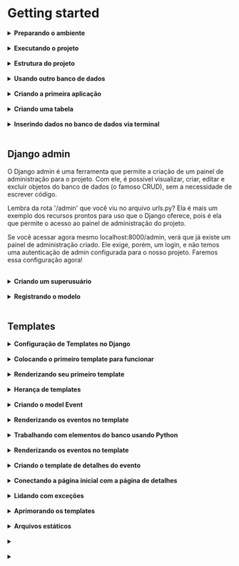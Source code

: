 # Getting started

<details>
<summary><strong> Preparando o ambiente </strong></summary>

Caso a versão do Python seja inferior a 3.10, você precisará atualizar o Python. Para isso, você pode utilizar o Pyenv, basta seguir nosso tutorial do Guia de configuração de ambiente. Isso é necessário porque mais à frente utilizaremos uma biblioteca que não funciona bem com a versão 3.9 ou inferiores do Python.

Para começar, vamos criar um novo diretório para o nosso projeto e entrar nele:

```bash
mkdir ecommerce && cd ecommerce
```

Em seguida, vamos criar um ambiente virtual para o nosso projeto e ativá-lo:

```bash
python3 -m venv .venv
source .venv/bin/activate
```

Agora, vamos instalar o Django:

```bash
pip install django
```

E, finalmente, vamos iniciar um projeto chamado ecommerce, no diretório atual:

```bash
django-admin startproject ecommerce .
```

Simples assim e nosso primeiro projeto foi criado! 🎉
</details>
</br>


<details>
<summary><strong> Executando o projeto </strong></summary>


Para executar o projeto, basta executar o comando:

```bash
python3 manage.py runserver
```

o Django possui algumas migrations internas que ainda não foram aplicadas ao banco de dados. Para aplicá-las, abra um novo terminal, ative o ambiente virtual e execute o comando:

```bash
python3 manage.py migrate
```
</details>
</br>

<details>
<summary><strong> Estrutura do projeto </strong></summary>

Passando rapidamente por cada um dos arquivos dentro do diretório ecommerce, que é o diretório do projeto em si, temos os arquivos:

* manage.py: é o arquivo usado internamente quando executamos comandos do Django - como o runserver que executamos anteriormente.
* __init__.py: arquivo que indica que o diretório é um pacote Python - já utilizamos este arquivo lá na seção 1, lembra? 😉
* asgi.py: arquivo de configuração do ASGI (Asynchronous Server Gateway Interface), que é o protocolo usado pelo Django para comunicação entre servidores web e aplicações web para lidar com solicitações assíncronas e em tempo real.
* settings.py: arquivo de configuração do projeto, que contém todas as configurações do Django para o projeto. É aqui que configuramos, por exemplo, o banco de dados que será usado, o idioma padrão da aplicação, etc. Veremos este arquivo com mais atenção daqui a pouco. 🤓
* urls.py: arquivo de configuração de rotas do projeto. Vamos explorar este arquivo com mais detalhes em breve. 🤩
* wsgi.py: arquivo de configuração do WSGI (Web Server Gateway Interface), que é o protocolo usado pelo Django para comunicação entre servidores web e aplicações web para lidar com solicitações HTTP.
* __pycache__: diretório que contém arquivos gerados automaticamente pelo Python para otimizar o carregamento de módulos.

#### Dois arquivos valem uma atenção especial: settings.py e urls.py. Bora dar uma olhada neles?

#### Arquivo settings.py

Este é o arquivo que reúne as principais configurações do projeto, com várias dessas configurações já definidas com valores-padrão. Vamos entender melhor algumas dessas configs?

* SECRET_KEY é uma chave de segurança que o Django utiliza para criptografar dados sensíveis, como senhas de pessoas usuárias, por exemplo. Ela já vem com um valor por padrão, mas explicitamente dada como insegura e por isso, é recomendável substitui-la por uma chave personalizada forte, especialmente em ambientes de produção.
* DEBUG é um booleano que indica se o modo de depuração (debug) está ativado ou não. Durante o desenvolvimento, ter esse modo ativado é muito útil para ajudar a identificar e corrigir bugs, o valor default (padrão) dessa variável é true justamente por isso. Contudo, ele pode trazer algumas vulnerabilidades à segurança, como, por exemplo, mostrar informações sensíveis do projeto - algo ruim se mostrado para uma pessoa usuária. Por isso, é importante que ele esteja desativado quando o projeto estiver em produção.
* ALLOWED_HOSTS é uma lista de nomes de domínios, subdomínios ou endereços IP que o Django permite que acessem o projeto. Você pode usar o valor '*', caso queira dar acesso a todos, ou definir uma lista com os grupos que terão acesso ao projeto, por exemplo, ['exemplo.com', 'subdomínio.exemplo.com', '192.168.1.1'].
* INSTALLED_APPS é uma lista de apps que serão acoplados no projeto Django. Alguns já vêm instalados por padrão, mas os apps criados por você para o projeto podem compor essa variável também. Veremos como fazer isso em breve! 🤩
* MIDDLEWARE é uma lista de middlewares que o Django utiliza para fazer algumas coisas como, por exemplo, o middleware de autenticação de pessoa usuária. Sua lógica é similar a dos Middlewares do Express, mas entraremos em detalhes sobre eles apenas na próxima seção.
* TEMPLATES é uma lista de diretórios em que o Django irá procurar por templates HTML.
DATABASES é a configuração de banco de dados do projeto. Como o Django já vem com o SQLite instalado por padrão, ele já vem com a configuração do SQLite, mas podemos trocar por outros.
* LANGUAGE_CODE é a configuração de idioma padrão do projeto. Por padrão, ele vem com o inglês, mas podemos alterar para qualquer outro.

De olho na dica 👀: você pode alterar a linguagem padrão do projeto Django para português apenas, alterando a variável language_code para pt-br. Experimente fazer isso e atualizar a página para ver a tela inicial está traduzida! 🤩

#### Arquivo urls.py

Já acessamos a rota raiz do projeto quando rodamos o servidor e acessamos a URL localhost:8000. Apesar de não termos definido nenhuma rota até aquele momento, a URL raiz já traz por padrão um retorno visual: uma página com o foguetinho informando que deu tudo certo com a instalação.

Como dito anteriormente, este arquivo reúne as rotas do projeto, com alguns valores já definidos por padrão. Vamos entender melhor como uma rota é definida?

A primeira coisa que temos é a função path, que define uma rota. Como parâmetro ela recebe a URL que será acessada e a função que será executada quando a URL for acessada.

Uma surpresa é que já temos uma rota definida no arquivo, a admin/, que é a interface administrativa que o Django fornece para o projeto. Vamos explorar ela com mais detalhes em breve. 😎
</details>
</br>

<details>
<summary><strong> Usando outro banco de dados </strong></summary>

Você pode iniciar apagando o arquivo db.sqlite3 do seu projeto, pois ele não será mais utilizado. Faremos as alterações no projeto para que ele use como banco de dados nosso conhecido MySQL, via Docker.

Para isso, o primeiro passo é alterar a variável DATABASE, no arquivo settings.py, para que ela tenha as configurações de acesso ao banco necessárias. De acordo com a documentação, a variável deve ficar assim:

```bash
DATABASES = {
    'default': {
        'ENGINE': 'django.db.backends.mysql',
        'NAME': 'ecommerce_database',
        'USER': 'root',
        'PASSWORD': 'password',
        'HOST': '127.0.0.1',
        'PORT': '3306',
      }
}
```

Em seguida, criaremos um arquivo que conterá o script SQL que criará o banco de dados ecommerce_database. Ele ficará dentro do diretório ./database:

```bash
mkdir database && cd database
touch 01_create_database.sql
```

Por ora, o banco de dados não terá nenhuma tabela, portanto, o script de criação do banco de dados ecommerce_database deve ficar assim:

```bash
CREATE DATABASE IF NOT EXISTS ecommerce_database;

USE ecommerce_database;
```

Com isso feito, é hora de criar um arquivo Dockerfile na raiz do projeto (no mesmo nível do arquivo manage.py), com o seguinte conteúdo:

```bash
FROM mysql:8.0.32

ENV MYSQL_ROOT_PASSWORD password

# Copia o script SQL que acabamos de criar para um determinado diretório no container
COPY ./database/01_create_database.sql /docker-entrypoint-initdb.d/data.sql01
```

Para buildar a imagem, basta rodar o comando dentro da pasta do projeto que contém o arquivo Dockerfile.

```bash
docker build -t ecommerce-db .
```
Para executar o container e o script de criação do banco copiado no Dockerfile, é preciso passar algumas as variáveis de acesso definidas na variável DATABASES, do arquivo settings.py, para o container. Para isso, vamos usar o comando:

```bash
docker run -d -p 3306:3306 --name=ecommerce-mysql-container -e MYSQL_ROOT_PASSWORD=password -e MYSQL_DATABASE=ecommerce_database ecommerce-db
```

Neste momento, você já pode acessar o banco de dados pelo Workbench e verificar se ele foi criado corretamente.

Mas ainda não acabou! Lembra das migrations iniciais que geraram o famigerado aviso em vermelho no início do projeto? Elas ainda não foram executadas neste banco de dados. Para isso, é preciso executar o comando migrate do Django, mas antes instalar o mysqlclient:

```bash
pip install mysqlclient && python3 manage.py migrate
```

Caso ocorra algum erro no comando anterior, pode ser porque um pacote adicional chamado pkg-config não esteja instalado. Nesse caso, tente seguir todos os passos sugeridos pela documentação oficial do mysqlclient para a instalação do pacote. Para facilitar, o seguinte comando funciona para a maioria dos sistemas Linux:

```bash
sudo apt-get install python3-dev default-libmysqlclient-dev build-essential pkg-config
```
</details>
</br>

<details>
<summary><strong> Criando a primeira aplicação </strong></summary>

Já criamos nosso projeto, agora chegou a hora de criar nossa primeira aplicação!

Vamos começar voltando no arquivo settings.py e adicionando o app que iremos criar à lista preexistente:

```bash
# ecommerce/ecommerce/settings.py

INSTALLED_APPS = [
    "django.contrib.admin",
    "django.contrib.auth",
    "django.contrib.contenttypes",
    "django.contrib.sessions",
    "django.contrib.messages",
    "django.contrib.staticfiles",
+    "products",
]
```

Com isso feito, é hora de efetivamente criar o app. O comando é similar ao utilizado para criar o projeto, mas agora vamos utilizar startapp em vez de startproject:

```bash
django-admin startapp products
```

</details>
</br>

<details>
<summary><strong> Criando uma tabela </strong></summary>

precisamos criar uma migration e executá-la:

```bash
python3 manage.py makemigrations
python3 manage.py migrate
```

Lembre-se de executar os comandos acima dentro do diretório em que se encontra o arquivo manage.py.

O primeiro comando (makemigrations) cria um arquivo de migration - resumidamente, são as instruções para a criação da tabela no banco de dados. Ele já olha para o seu model e cria a migration pra você! Já o segundo comando (migrate) executa as migrações, ou seja, usa as instruções do arquivo de migration e cria a tabela no banco de dados.

</details>
</br>

<details>
<summary><strong> Inserindo dados no banco de dados via terminal </strong></summary>

O comando para acessar o terminal é:

```bash
python3 manage.py shell
```

Uma vez dentro do terminal, podemos importar o modelo que criamos:

```bash
from products.models import Product
```

A partir disso, podemos criar um novo objeto e salvá-lo no banco de dados:

```bash
moka = Product(name="Moka - 6 xícaras", price=199.99, amount=10, description="Cafeteira italiana, serve 6 xícaras, não elétrica")
moka.save()
```

</details>
</br>

## Django admin

O Django admin é uma ferramenta que permite a criação de um painel de administração para o projeto. Com ele, é possível visualizar, criar, editar e excluir objetos do banco de dados (o famoso CRUD), sem a necessidade de escrever código.

Lembra da rota '/admin' que você viu no arquivo urls.py? Ela é mais um exemplo dos recursos prontos para uso que o Django oferece, pois é ela que permite o acesso ao painel de administração do projeto.

Se você acessar agora mesmo localhost:8000/admin, verá que já existe um painel de administração criado. Ele exige, porém, um login, e não temos uma autenticação de admin configurada para o nosso projeto. Faremos essa configuração agora!

</details>
</br>

<details>
<summary><strong> Criando um superusuário </strong></summary>

A primeira coisa que devemos fazer é criar um superusuário para o projeto. Esse perfil terá permissões administrativas,ou seja, poderá acessar o painel de administração e realizar qualquer operação.

Para criar um superusuário, na raiz do projeto, execute o comando:

```bash
python3 manage.py createsuperuser
```

Será preciso informar um nome de usuário, e-mail e senha. Preencha os dados e, em seguida, acesse localhost:8000/admin e faça login com os dados de superusuário que você criou.

</details>
</br>

<details>
<summary><strong> Registrando o modelo </strong></summary>

Para que o Django admin funcione, é preciso registrar os modelos criados no arquivo admin.py, dentro da pasta do app. Fazer isso é bem simples: abra o arquivo ecommerce/products/admin.py e adicione o código:

```bash
from django.contrib import admin
from products.models import Product
from products.models import Customer # Modelo criado no exercício de fixação


admin.site.register(Product)
admin.site.register(Customer)
```

Já que estamos alterando este arquivo, que tal mudarmos também o cabeçalho do painel? Para isso, basta adicionar a linha no arquivo ecommerce/products/admin.py:

```bash
from django.contrib import admin
from products.models import Product


+ admin.site.site_header = "Trybe Products E-commerce"
admin.site.register(Product)
admin.site.register(Customer)
```

</details>
</br>

## Templates

<details>
<summary><strong> Configuração de Templates no Django </strong></summary>

Toda vez que um projeto Django é iniciado, um arquivo settings.py é criado dentro da pasta do projeto, e é dentro deste arquivo que é feita a configuração para indicar o mecanismo de template que será utilizado: Jinja2 ou o DTL.

Como o DTL é o mecanismo de template padrão do Django, não é necessário fazer nenhuma modificação para conseguir usá-lo. Contudo, caso no futuro você queira estudar o uso do Jinja2 como mecanismo de template, basta fazer a seguinte modificação no settings.py:

```bash
    ...
TEMPLATES = [
    {
-       'BACKEND': 'django.template.backends.django.DjangoTemplates',
+       'BACKEND': 'django.template.backends.jinja2.Jinja2',
        'DIRS': [],
        'APP_DIRS': True,
        'OPTIONS': {
            'context_processors': [
                'django.template.context_processors.debug',
                'django.template.context_processors.request',
                'django.contrib.auth.context_processors.auth',
                'django.contrib.messages.context_processors.messages',
            ],
        },
    },
]
    ...
```

</details>
</br>

<details>
<summary><strong> Colocando o primeiro template para funcionar </strong></summary>

### Setup inicial

Para começar, crie o ambiente virtual que será utilizado e faça a instalação dos pacotes que serão utilizados:

```bash
python3 -m venv .venv && source .venv/bin/activate
pip install django
pip install Pillow # biblioteca para trabalhar com imagens
pip install mysqlclient # biblioteca para se comunicar com o MySQL
```

Em seguida, crie o projeto Django e a aplicação:

```bash
django-admin startproject event_manager .
django-admin startapp events
```

Faça a instalação da aplicação dentro do projeto no arquivo settings.py:

```bash
# event_manager/settings.py
...

INSTALLED_APPS = [
    'django.contrib.admin',
    'django.contrib.auth',
    'django.contrib.contenttypes',
    'django.contrib.sessions',
    'django.contrib.messages',
    'django.contrib.staticfiles',
+   'events',
]

...
```

Faça também a mudança para usar o MySQL como banco de dados:

```bash
# event_manager/settings.py
...

DATABASES = {
    'default': {
-       'ENGINE': 'django.db.backends.sqlite3',
+       'ENGINE': 'django.db.backends.mysql',
-       'NAME': BASE_DIR / 'db.sqlite3',
+       'NAME': 'event_manager_database',
+       'USER': 'root',
+       'PASSWORD': 'password',
+       'HOST': '127.0.0.1',
+       'PORT': '3306',
    }
}

...
```

Crie o arquivo para o script SQL dentro do diretório ./database:

```bash
mkdir database && cd database
touch 01_create_database.sql
```

Adicione o conteúdo do script para criação do banco de dados event_manager_database:

```bash
CREATE DATABASE IF NOT EXISTS event_manager_database;

USE event_manager_database;
```

Crie o Dockerfile na raiz do projeto:

```bash
FROM mysql:8.0.32

ENV MYSQL_ROOT_PASSWORD password
COPY ./database/01_create_database.sql /docker-entrypoint-initdb.d/data.sql01
```

Faça o build da imagem, basta rodar o comando dentro da pasta do projeto que contém o arquivo Dockerfile.

```bash
docker build -t event-manager-db .
```

Execute o container e o script de criação do banco copiado no Dockerfile:

```bash
Execute o container e o script de criação do banco copiado no Dockerfile:
```

Acesse o banco de dados pelo Workbench e verifique se ele foi criado corretamente.

Execute o comando migrate do Django:

```bash
python3 manage.py migrate
```

</details>
</br>

<details>
<summary><strong> Renderizando seu primeiro template </strong></summary>

Antes de começarmos, saiba que a configuração padrão do Django permite que você crie seus templates dentro de cada uma das aplicações do seu projeto, e assim faremos.

É possível alterar essa configuração para indicar diretórios específicos onde o Django deve procurar por templates. Por exemplo: na configuração abaixo, o Django irá buscar por templates dentro do diretório _templates_, que está na raiz do projeto e não mais dentro de cada uma das aplicações do projeto. Lembre-se que você não precisa fazer a alteração abaixo.

```bash
# event_manager/settings.py
+ import os

TEMPLATES = [
    {
        'BACKEND': 'django.template.backends.django.DjangoTemplates',
-       'DIRS': [],
+       'DIRS': [os.path.join(BASE_DIR,'templates')],
        'APP_DIRS': True,
        'OPTIONS': {
            'context_processors': [
                'django.template.context_processors.debug',
                'django.template.context_processors.request',
                'django.contrib.auth.context_processors.auth',
                'django.contrib.messages.context_processors.messages',
            ],
        },
    },
]
```

Agora sim, crie um novo diretório com nome templates dentro da aplicação events e, em seguida, crie o arquivo home.html dentro do novo diretório e inicie um arquivo HTML:

```bash
<!--events/templates/home.html-->
<!DOCTYPE html>
<html lang="pt-BR">
<head>
    <meta charset="UTF-8">
    <meta name="viewport" content="width=device-width, initial-scale=1.0">
    <title>Primeiro Template</title>
</head>
<body>
    <h1> Meu primeiro template usando Django! </h1>
</body>
</html>
```

O próximo passo é implementar a view que irá fazer a renderização do template criado. Acesse o arquivo views.py dentro do app events e escreva a função que fará essa tarefa:

```bash
# events/views.py
from django.shortcuts import render


def index(request):
    return render(request, 'home.html')
```

Prontinho! A função acima usa o método render do Django para renderizar o template passado como segundo parâmetro home.html. O primeiro parâmetro, request, representa a requisição feita pela pessoa que usa a aplicação.

Mas agora você pode estar se perguntando: Como faço para invocar a função que foi implementada? 🤔

A resposta é: através das rotas da nossa aplicação. A função criada será vinculada a uma das rotas da aplicação e, em seguida, serão incluídas nas rotas da aplicação no projeto.

Crie o arquivo urls.py dentro da aplicação events e nele escreva o código abaixo:

```bash
# events/urls.py
from django.urls import path
from events.views import index


urlpatterns = [
    path("", index, name="home-page")
#   path("/rota-comentada", função-que-será-executada, name="nome-que-identifica-a-rota")
]
```

No código acima, uma lista de rotas (urlpatterns) foi definida e cada uma das rotas é definida através da função path, que recebe três parâmetros: o primeiro é o caminho para a rota em si ("" indica a raiz da aplicação https://localhost:8000/), o segundo é a função que será executada quando a rota for acessada e o terceiro é o nome que identifica essa rota.

Agora, será necessário incluir as rotas da aplicação no projeto principal. Para isso, acesse o arquivo urls.py do projeto e faça a seguinte alteração:

```bash
# event_manager/urls.py
  from django.contrib import admin
  from django.urls import path, include


  urlpatterns = [
    path('admin/', admin.site.urls),
    path('', include('events.urls'))
  ]
```

Com essas alterações você acabou de incluir as rotas da aplicação events no projeto event_manager, e fez isso usando o método include nativo do Django.

Acabou! 🎉🎉🎉 Execute o servidor e acesse a rota http://localhost:8000/ para ver o template criado sendo renderizado.

Relembrando 🧠: Para executar o servidor faça: python3 manage.py runserver no mesmo diretório em que se encontra o arquivo manage.py.
</details>
</br>

<details>
<summary><strong> Herança de templates</strong></summary>


O Django permite que não se crie toda a estrutura de HTML para cada um dos templates. A DTL (Django Template Language) permite que se crie um template base que contém a estrutura essencial do HTML e lacunas intencionais - com cada template filho preenchendo as lacunas com o próprio conteúdo. Esse mecanismo é chamado de Herança de templates. Como exemplo, relembre o template home.html que criamos:

```bash
<!-- events/templates/home.html -->
<!DOCTYPE html>
<html lang="pt-BR">
<head>
    <meta charset="UTF-8">
    <meta name="viewport" content="width=device-width, initial-scale=1.0">
    <title>Primeiro Template</title>
</head>
<body>
    <h1> Meu primeiro template usando Django! </h1>
</body>
</html>
```

Para ver a herança acontecendo na prática, copie todo o conteúdo desse arquivo e cole dentro de um novo arquivo HTML chamado base.html dentro do diretório events/templates.

Substitua, em seguida, o conteúdo da tag title (Primeiro Template) por {% block title %} {% endblock %}, além disso, também substitua a linha da tag h1 por {% block content %} {% endblock %}. Ao final dessas alterações o arquivo base.html fica assim:

```bash
<!-- events/templates/base.html -->
<!DOCTYPE html>
<html lang="pt-BR">
<head>
    <meta charset="UTF-8">
    <meta name="viewport" content="width=device-width, initial-scale=1.0">
    <title>{% block title %} {% endblock %}</title>
</head>
<body>
    {% block content %} {% endblock %}
</body>
</html>
```

A sintaxe {% %} indica que está sendo usada uma Tag de template do DTL. Ela é a lacuna que mencionamos mais cedo - um template filho irá preenchê-la. Nesse caso, usamos a tag block. Existem muitas Tags de template já implementadas no DTL. Você pode conferir todas as tags nativas do DTL na documentação oficial.

Ao fazer essas alterações, foram criados blocos vazios que poderão ser preenchidos por aqueles templates que herdarem o arquivo base.html. Acima, criamos dois blocos - um chamado title e outro chamado content - para escrever o título da página que será exibida e para colocar todo o conteúdo HTML que se quer exibir, respectivamente.

Para usar a herança de template, faça o seguinte:

Vá no template filho e inclua no seu cabeçalho a seguinte sintaxe: {% extends 'base.html' %}, onde se usa a palavra reservada extends seguida de qual template se quer herdar.
Modifique o template filho, por exemplo o home.html, criando os blocos com os mesmos nomes daqueles criados no template herdado de acordo com a sintaxe abaixo.
Anota aí 📝: para que a herança aconteça é obrigatório que o {% extends 'nome-do-template.html' %} seja a primeira tag de template que aparece no arquivo.

```bash
<!-- events/templates/home.html -->
{% extends 'base.html' %}

{% block title %}
  Primeiro Template
{% endblock %}

{% block content %}
  <h1> Meu primeiro template usando Django! </h1>
{% endblock %}
```

Note que, ao invés de toda a estrutura base do HTML, você inclui as tags do template base e as preenche com o HTML que quiser. Ao rodar sua aplicação, verá que tudo continua funcionando, ou seja, a herança foi feita com sucesso! 👏

</details>
</br>

<details>
<summary><strong> Criando o model Event </strong></summary>

Antes de exibir a lista de eventos no template, é importante definir o modelo que será usado para representá-los. Eis ele abaixo:

```bash
# events/models.py
from django.db import models


class Event(models.Model):
    TYPE_CHOICES = (
        ('C', 'Conference'),
        ('S', 'Seminar'),
        ('W', 'Workshop'),
        ('O', 'Other'),
    )

    title = models.CharField(max_length=200)
    description = models.TextField()
    date = models.DateTimeField()
    location = models.CharField(max_length=200)
    event_type = models.CharField(max_length=50, choices=TYPE_CHOICES)
    is_remote = models.BooleanField(default=False)
    image = models.ImageField(upload_to='events/img', blank=True)

    def __str__(self): # O método __str__ é sobrescrito para indicar como será a visualização do objeto
        return f'{self.title} - {self.date} - {self.location}' # Título do evento - Data - Local
```

A tabela event ao ser criada no banco terá 8 colunas, sendo elas:

id: inteiro e chave primária única pro evento (que não precisa ser explicitamente declarado no modelo);
title: texto com no máximo 200 caracteres;
description: texto sem limitação de caracteres;
date: data e hora do evento;
location: texto com no máximo 200 caracteres;
event_type: texto com no máximo 50 caracteres e que só pode assumir os valores C, S, W ou O (ao usar o parâmetro choices, o Django faz a validação se o valor inserido é um dos valores permitidos);
is_remote: booleano (True ou False) que indica se o evento é remoto ou não;
image: imagem que será salva na pasta {CAMINHO-DE-MÍDIA}/events/img (o caminho de mídia pode ser definido no arquivo settings.py)

Relembrando 🧠: quando há um campo imagem é preciso fazer a instalação do módulo Pillow. Para isso, basta executar o comando pip install Pillow no terminal. Relembrando 🧠: depois de definir o modelo que será usado, crie as migrations e logo depois migre-as para o banco. Para isso, execute python3 manage.py makemigrations e python3 manage.py migrate no terminal.

</details>
</br>

<details>
<summary><strong> Renderizando os eventos no template </strong></summary>

Toda função que renderiza um template usando o método render, do Django, é capaz também de fornecer um contexto para esse template. O termo contexto aqui se refere a um dicionário (dict), que pode ser construído dentro da função e passado para o template como terceiro parâmetro do método render.

Todas as chaves do contexto podem ser acessadas diretamente pelo template através da sintaxe {{ chave }}. Assim, o template fará a renderização do valor que estava associado à chave. Modifique a função index do arquivo events/views.py para que ela fique assim:

```bash
# events/views.py
from django.shortcuts import render


def index(request):
    context = {"company": "Trybe"}
    return render(request, 'home.html', context)
```

Modifique também seu template home.html para renderizar o valor da chave company do contexto:

```bash
<!-- events/templates/home.html -->
 {% extends 'base.html' %}

 {% block title %}
   Primeiro Template
 {% endblock %}

 {% block content %}
     <h1> Meu primeiro template usando Django! </h1>
     <h2> {{ company }} </h2>
 {% endblock %}
```

</details>
</br>

<details>
<summary><strong> Trabalhando com elementos do banco usando Python </strong></summary>

Você percebeu que o modelo Event herda de models.Model? Todas as classes que fazem essa mesma herança são usadas para representar tabelas do banco de dados. Pode não parecer importante, mas isso mostra o vínculo entre essa classe e a sua própria tabela no banco.

Além de representarem tabelas do banco, todas as classes que herdam de models.Model possuem um atributo chamado objects. Esse atributo permite a interação direta com o banco de dados usando a própria sintaxe do Python. Através desse atributo você pode criar novas entradas no banco, fazer consultas e até mesmo aplicar filtros em uma consulta. Já tivemos um gostinho disso no começo da seção.

Vamos ver na prática? 🤓

Execute o comando python3 manage.py shell no terminal, no mesmo diretório do arquivo manage.py. Esse comando abre o shell do Django já carregando suas configurações e permitindo usar o ORM do framework. Execute os comandos abaixo, linha a linha, para entender como podemos trabalhar com o banco de dados usando a sintaxe do Python:

```bash
from events.models import Event # importa o modelo Event

Event.objects.all() # retorna todos os eventos do banco. Se você não criou nenhum, o retorno será um QuerySet vazio

Event.objects.create(title='Conferência de Django', description='Evento massa sobre Django', date='2023-09-29 12:00:00-03:00', location='São Paulo', event_type='C', is_remote=False) # cria um novo evento no banco

Event.objects.all() # retorna todos os eventos do banco. Agora o retorno será um QuerySet com um evento a mais

Event.objects.create(title='Django Workshop', description='Workshop que acontece semestralmente sobre Django', date='2024-10-02 15:30:00-03:00', location='Web', event_type='W', is_remote=True) # cria outro evento no banco

Event.objects.filter(is_remote=True) # retorna apenas os eventos do banco que são remotos

Event.objects.filter(event_type='W') # retorna apenas os eventos do banco que são workshops

Event.objects.filter(event_type='C', is_remote=False) # retorna apenas os eventos do banco que são conferências e presenciais, simultaneamente

Event.objects.filter(date__year=2024) # retorna apenas os eventos do banco que acontecem em 2024

Event.objects.filter(date__range=['2023-01-01', '2024-12-31']) # retorna apenas os eventos do banco que acontecem entre 2023 e 2024
```

São muitas as possibilidades! 🤯

Uma segunda maneira de fazer a inserção de elementos no banco de dados é através da instanciação e depois uso do método save(). Além disso, quando um objeto do modelo é instanciado podemos também acessar o método delete() para removê-lo do banco. Veja só:

```bash
from events.models import Event # importa o modelo Event

Event.objects.all() # <QuerySet [<Event: Conferência de Django - 2023-09-29 15:00:00+00:00 - São Paulo>, <Event: Django Workshop - 2024-10-02 18:30:00+00:00 - Web>]>

evento_1 = Event(title='Django Devs', description='Pessoas fantásticas que usam Django se reunindo em um só lugar', date='2025-07-02 13:30:00-03:00', location='Web', event_type='W', is_remote=True) # instancia um novo evento

evento_1.save() # salva o evento no banco

evento_2 = Event(title='DjangoFest', description='Um festival um pouco menos legal que desenvolver com Django', date='2023-11-22 18:00:00-03:00', location='São Paulo', event_type='C', is_remote=False) # instancia outro evento

evento_2.save() # salva o evento no banco

Event.objects.all() # <QuerySet [<Event: Conferência de Django - 2023-09-29 15:00:00+00:00 - São Paulo>, <Event: Django Workshop - 2024-10-02 18:30:00+00:00 - Web>, <Event: Django Devs - 2025-07-02 16:30:00+00:00 - Web>, <Event: DjangoFest - 2023-11-22 21:00:00+00:00 - São Paulo>]>

evento_3 = Event(title='DJ ANGO', description='Conheça a mais nova sensação musical.', date='2027-06-19 20:00:00-03:00', location='São Paulo', event_type='C', is_remote=False) # instancia um evento idêntico ao anterior

evento_3.save() # salva o evento no banco

Event.objects.all() # <QuerySet [<Event: Conferência de Django - 2023-09-29 15:00:00+00:00 - São Paulo>, <Event: Django Workshop - 2024-10-02 18:30:00+00:00 - Web>, <Event: Django Devs - 2025-07-02 16:30:00+00:00 - Web>, <Event: DjangoFest - 2023-11-22 21:00:00+00:00 - São Paulo>, <Event: DJ ANGO - 2027-06-19 23:00:00+00:00 - São Paulo>]>

evento_3.delete() # remove o evento do banco

Event.objects.all() # <QuerySet [<Event: Conferência de Django - 2023-09-29 15:00:00+00:00 - São Paulo>, <Event: Django Workshop - 2024-10-02 18:30:00+00:00 - Web>, <Event: Django Devs - 2025-07-02 16:30:00+00:00 - Web>, <Event: DjangoFest - 2023-11-22 21:00:00+00:00 - São Paulo>]>
```

</details>
</br>

<details>
<summary><strong> Renderizando os eventos no template </strong></summary>

Agora sim! Finalmente será possível renderizar os eventos no template. Para isso, precisamos passar todos os eventos que estão no banco como contexto para o template. Modifique o contexto da função index no arquivo views.py para que exista uma chave events cujo valor será uma consulta com todos os eventos que estão cadastrados no banco de dados:

```bash
# events/views.py
from events.models import Event
from django.shortcuts import render


def index(request):
    context = {"company": "Trybe", "events": Event.objects.all()}
    return render(request, 'home.html', context)
```

Agora, adicione uma segunda tag h2 no template renderizando a chave events:

```bash
<!-- events/templates/home.html -->
{% extends 'base.html' %}

{% block title %}
  Primeiro Template
{% endblock %}

{% block content %}
    <h1> Meu primeiro template usando Django! </h1>
    <h2> {{ company }} </h2>
    <h2> {{ events }} </h2>
{% endblock %}
```

A visualização dos eventos ainda não está muito amigável, não é mesmo? 🙁 Isso acontece porque o retorno de Event.objects.all() é uma consulta (QuerySet), que pode ter 0, 1, 2, … n elementos. Para tornar essa visualização mais amigável é necessário iterar pelos elementos que existem na consulta e renderizar cada um deles individualmente.

A iteração pode ser feita usando a tag de template {% for %}, cuja sintaxe é muito semelhante à sintaxe do Python, com a diferença que você precisará indicar no template onde o for se encerra com a tag de _template_ {% endfor %}:

```bash
<!-- events/templates/home.html -->
{% extends 'base.html' %}

{% block title %}
  Primeiro Template
{% endblock %}

{% block content %}
     <h1> Meu primeiro template usando Django! </h1>
     <h2> {{ company }} </h2>
     {% for event in events %}
         <p> {{ event }} </p>
     {% endfor %}
{% endblock %}
```

A sintaxe acima permite que, dentro do template, seja feita uma iteração sobre cada um dos eventos presentes no contexto. Para cada elemento da iteração, é criada uma nova tag p renderizando aquele evento em específico.

Já imaginou o que aconteceria se a consulta não tivesse nenhum elemento? 🤔 A resposta é: nada! Em uma consulta vazia não haverá nenhum evento para renderizar e você deve concordar que isso também não é muito amigável! 😅

Para resolver isso vamos usar a tag de _template_ {% empty %} dentro do for, ela indicará o que queremos mostrar na tela caso não exista nenhum elemento na consulta que estamos fazendo:

```bash
<!-- events/templates/home.html -->
{% extends 'base.html' %}

{% block title %}
  Primeiro Template
{% endblock %}

{% block content %}
    <h1> Meu primeiro template usando Django! </h1>
    <h2> {{ company }} </h2>
    {% for event in events %}
       <p> {{ event }} </p>
    {% empty %}
       <p> Não existem eventos cadastrados </p>
    {% endfor %}
{% endblock %}
```

Agora sim! 🎉🎉🎉 Ainda da para melhorar um pouquinho a visualização dos eventos, mas espere um pouco para fazer isso. Antes, vamos à implementação da visualização dos detalhes de um evento específico. 🤓

</details>
</br>

<details>
<summary><strong> Criando o template de detalhes do evento </strong></summary>

Para conseguir criar o template de detalhes do evento, será necessário criar uma nova função no arquivo views.py. Essa função renderizará o novo template details.html que será criado dentro da pasta _templates_. Além disso, na função a ser implementada, é necessário passar à view o contexto com o evento específico que será renderizado no template.

Mas como o template saberá qual evento será renderizado? 😱 Resposta: Será recebido um parâmetro na função que permitirá o resgate do evento e sua renderização. No modelo Event, esse parâmetro é o id, chave primária do evento. Observe a implementação:

```bash
# events/views.py
from events.models import Event
from django.shortcuts import render
from django.shortcuts import get_object_or_404


def event_details(request, event_id):
    event = get_object_or_404(Event, id=event_id)
    return render(request, 'details.html', {'event': event})
```

```bash
<!-- events/templates/details.html -->
{% extends 'base.html' %}

{% block title %}
    {{ event.title }}
{% endblock %}


{% block content %}

    <h1>{{ event.title }}</h1>

    <p>{{ event.description }}</p>

    <p>{{ event.date|date }} - {{ event.location }}</p>

    {% if event.is_remote %}
        <p> Evento remoto </p>
    {% else %}
        <p> Evento presencial </p>
    {% endif %}

{% endblock %}
```

Na função event_details, o parâmetro event_id será recebido e utilizado para resgatar o evento específico que se quer renderizar. Esse resgate é feito com o uso da função get_object_or_404(), essa função recebe dois parâmetros: o primeiro é o modelo a ser resgatado e o segundo indica a busca a ser feita. No exemplo acima, é buscado por um Event cujo id é igual ao event_id recebido como parâmetro. Caso o evento não seja encontrado, será levantada uma exceção do tipo Http404.

Ao passar a chave event no contexto, é possível acessá-la dentro do template e usá-la para recuperar o evento alvo com todos os seus atributos. Esses atributos podem ser acessados dentro do template através da sintaxe {{ event.title }}, por exemplo. Assim, é possível montar um template genérico para a renderização de qualquer evento, desde que ele seja passado no contexto. 🤯

Perceba também que foi utilizada a sintaxe condicional com a Tag de Template {% if %} {% else %} e, assim como no {% for %}, é necessário indicar o fim da condição com {% endif %}.

Você deve ter notado o {{ event.date|date }} no template, né? A sintaxe para o uso de filtros de template é composta da variável à qual quer se aplicar o filtro seguida por um | e logo depois o nome do filtro. O filtro, nesse caso, é como uma máscara formatadora: ela pega a informação e ajusta a forma como ela será exibida. Nesse exemplo foi usado o filtro de data, para que a formatação da data seja no padrão DD de MMMMM de AAAA.

É possível, naturalmente, aplicar outras configurações para mostrar a data em outro formato. Além do filtro de data, existem outros filtros já implementados e que podem ser acessados em todos os templates como first, last, lower, upper, length, random, slugify, etc. Para saber mais sobre os filtros disponíveis, acesse a documentação oficial..

O código que foi apresentado ainda não funciona: falta vincular a função criada com uma rota específica, dentro do arquivo urls.py. Será nessa rota em que haverá a indicação de que o event_id será passado como parâmetro. Veja a implementação:

```bash
# events/urls.py
from django.urls import path
from events.views import index, event_details, about


urlpatterns = [
    path("", index, name="home-page"),
    path("about", about, name="about-page"),
    path("events/<int:event_id>", event_details, name="details-page"),
#   path("/rota-comentada", função-que-será-executada, name="nome-que-identifica-a-rota")
]
```

A rota events/<int:event_id> indica que a rota events/ será seguida de um número inteiro, que representa um event_id e que será passado como parâmetro para a função event_details. Vale lembrar que o nome da rota é importante para que seja possível acessá-la dentro do template.

</details>
</br>

<details>
<summary><strong>Conectando a página inicial com a página de detalhes</strong></summary>

A página de detalhes de um evento específico já funciona, acesse a rota events/<int:event_id> e veja! Entretanto, ainda não é possível acessá-la de maneira rápida e eficiente através da página inicial. Para adaptar a home.html , será necessário que você crie um link de redirecionamento para a página de detalhes de cada evento. Tarefa fácil ao usarmos a tag de template url que permite criar um link absoluto, veja:

```bash
<!-- events/templates/home.html -->
{% extends 'base.html' %}

 {% block title %}
   Primeiro Template
 {% endblock %}

 {% block content %}
     <h1> Meu primeiro template usando Django! </h1>
     <h2> {{ company }} </h2>
    {% for event in events %}
       <p> <a href="{% url 'details-page' event.id %}"> {{ event }} </a> </p>
    {% empty %}
        <p> Não existem eventos cadastrados </p>
    {% endfor %}
{% endblock %}
```

A tag de template {% url %} pode ser usada quando é necessário fazer a chamada de uma rota específica que já foi implementada e tem uma identificação no arquivo urls.py. No exemplo acima, a tag de template é usada para invocar a rota identificada como details-page, e, como essa rota necessita do id do evento como parâmetro, ele é passado logo em seguida com event.id. Assim, ao adicionar a tag a cujo atributo href aponta para a rota de detalhes já implementada, é feito o vínculo entre as rotas. Agora, ao executar a aplicação você deve ter algo como:

</details>
</br>

<details>
<summary><strong> Lidando com exceções </strong></summary>

O que será que acontece se uma pessoa tenta acessar uma página de evento que não existe? Tipo a página http://127.0.0.1:8000/events/99999 😱 A resposta para essa pergunta é: como durante a implementação a função get_object_or_404 foi usada, automaticamente, se não for possível resgatar o evento com id informado, será renderizada uma página padrão do Django indicando uma resposta 404, Not Found. Contudo, é possível personalizar, tratar essa exceção e exibir a página que desejar, veja só:

```bash
# events/views.py
from django.http import Http404
from django.shortcuts import render, get_object_or_404
from events.models import Event


def event_details(request, event_id):
    try:
        event = get_object_or_404(Event, id=event_id)
        return render(request, 'details.html', {'event': event})
    except Http404:
        return render(request, '404.html')
```

Daí, basta implementar o template 404.html que deverá ser criado junto aos demais templates:

```bash
<!-- events/templates/404.html -->
{% extends 'base.html' %}

{% block title %}
    Página não encontrada
{% endblock %}

{% block content %}
    <h1> 404 - Página não encontrada </h1>
    <h2> Desculpe, mas o evento não foi encontrado </h2>
    <p><a href="{% url 'home-page' %}"> Volte a página inicial </a></p>
{% endblock %}
```

Agora, ao tentar acessar uma página de evento que não existe, a exceção Http404 levantada pela função get_object_or_404 será tratada pelo try/except e resulta na renderização da página 404.html. Na implementação da página foi usada a mesma sintaxe de herança de templates, e ao final do bloco content foi adicionado um link para a página inicial, usando novamente a tag de _template_ {% url %} vinculando assim uma rota previamente identificada no urls.py (home-page).

</details>
</br>

<details>
<summary><strong> Aprimorando os templates </strong></summary>

Pra finalizar a nossa aplicação, que tal acrescentarmos estilo, com CSS, às nossas páginas? Com isso feito, nossa aplicação já estará pronta pra ser usada!

Primeiro, vamos fazer uma alteração no nosso template home.html para facilitar a estilização da página. Vamos incluir um pouco mais de estrutura HTML para termos com o que trabalhar no CSS - além de incluir uma lógica para exibição de imagens dos eventos!

```bash
<!-- events/templates/home.html -->
 {% extends 'base.html' %}
 {% load static %}

 {% block title %}
   Primeiro Template
 {% endblock %}

 {% block content %}
     <h1> Eventos {{ company }} </h1>
    {% for event in events %}
        <a href="{% url 'details-page' event.id %}"> 
            <div>
              {% if event.image %}
                <img src="{% static event.image.url %}" alt="Imagem sobre o evento" height="50">
              {% endif %}
                <h3> {{ event.title }} </h3>
                <p> {{ event.date }} </p>
                <p> {{ event.location }} </p>
            </div>
        </a>
    {% empty %}
        <p> Não existem eventos cadastrados </p>
    {% endfor %}
 {% endblock %}
```

De olho na dica 👀: Se você tiver algum registro no banco de eventos que não possua imagem, a tag img não será renderizada em razão da condição imposta.

Use o painel admin para criar alguns eventos de maneira que você consiga fazer o upload de uma imagem que represente o evento. Para criar uma conta admin você pode executar python3 manage.py createsuperuser no mesmo diretório em que se encontra o arquivo manage.py. Além disso, também será necessário fazer o registro do modelo Event dentro do site, usando o arquivo admin.py:

```bash
from django.contrib import admin
from events.models import Event


admin.site.site_header = 'Event Manager Admin Panel'
admin.site.register(Event)
```

Mesmo adicionando um evento com imagem você ainda não será capaz de visualizar as imagens. Isso acontece porque ainda não fizemos a configuração de como vamos servir os arquivos estáticos do projeto.

</details>
</br>

<details>
<summary><strong> Arquivos estáticos </strong></summary>

O primeiro passo para fazer a configuração é instalar dois pacotes que ajudarão com essa tarefa:

```bash
pip install whitenoise # Serve os arquivos estáticos a partir de um diretório
pip install django-static-autocollect # Coleta os arquivos estáticos e os coloca em um diretório
```

Faça as modificações necessárias no arquivo settings.py:

```bash
# event_manager/settings.py
...

 INSTALLED_APPS = [
    'django.contrib.admin',
    'django.contrib.auth',
    'django.contrib.contenttypes',
    'django.contrib.sessions',
    'django.contrib.messages',
    'django.contrib.staticfiles',
    'events',
+   'static_autocollect'
 ]

 MIDDLEWARE = [
    'django.middleware.security.SecurityMiddleware',
+   'whitenoise.middleware.WhiteNoiseMiddleware',
    'django.contrib.sessions.middleware.SessionMiddleware',
    'django.middleware.common.CommonMiddleware',
    'django.middleware.csrf.CsrfViewMiddleware',
    'django.contrib.auth.middleware.AuthenticationMiddleware',
    'django.contrib.messages.middleware.MessageMiddleware',
    'django.middleware.clickjacking.XFrameOptionsMiddleware',
 ]

 ...

+ MEDIA_URL = ''
+ MEDIA_ROOT = BASE_DIR / 'media'

 STATIC_URL = 'static/'
+ STATIC_ROOT = BASE_DIR / 'staticfiles'

+ STATICFILES_DIRS = [
+     str(BASE_DIR / 'media/'),
+ ]

+ STORAGE = {
+    "default": {
+        "BACKEND": "django.core.files.storage.FileSystemStorage",
+    },
+    "staticfiles": {
+        "BACKEND": "whitenoise.storage.CompressedStaticFilesStorage",
+    }
+ }

+ WHITE_NOISE_AUTOREFRESH = True
```

Com essas modificações estamos:

instalando o pacote static_autocollect no projeto;
adicionando o pacote whitenoise na lista de middlewares;
definindo o caminho relativo onde se encontra o diretório media em MEDIA_URL;
definindo o caminho absoluto em MEDIA_ROOT e que será usado como caminho base para o upload de imagens vindas das pessoas usuárias;
definindo o caminho absoluto em STATIC_ROOT e que será usado pelo whitenoise para servir os arquivos estáticos;
definindo uma lista de caminhos em STATICFILES_DIRS que serão usados pelo static_autocollect para coletar os arquivos estáticos e direcionar para STATIC_ROOT;
definindo o comportamento de armazenamento do whitenoise;
definindo que o whitenoise deve atualizar os arquivos estáticos automaticamente.
Use o comando python3 manage.py watch_static & python3 manage.py runserver para executar o servidor e o static_autocollect em paralelo. Agora, a próxima adição de registro que for feita já será refletida na página inicial.

De olho na dica 👀: A tag de template static serve para indicar o caminho relativo do arquivo estático e junto com os whitenoise e static_autocollect, possibilita servir os arquivos estáticos. Anota aí 📝: A metodologia mais comum para servir arquivos estáticos é separar e servi-los externamente, leia mais sobre isso.

Com um pouco de estilização, você pode deixar sua aplicação mais apresentável. Você pode usar CSS puro ou qualquer framework de CSS que desejar, fica à sua escolha e como se sentir mais confortável. A seguir temos um exemplo de estilização para a página inicial, ele foi feito usando o Tailwind CSS e contém exatamente as mesmas tags que foram apresentadas até então.

Você pode fazer o download dos templates estilizados: base.html e home.html. Nesse exemplo foi usado o CDN do Tailwind CSS, mas você poderia registrar o seu próprio arquivo CSS no template base.html.

</details>
</br>

<details>
<summary><strong>  </strong></summary>

```bash
```

```bash
```

```bash
```


</details>
</br>

<details>
<summary><strong>  </strong></summary>

```bash
```

```bash
```

```bash
```


</details>
</br>